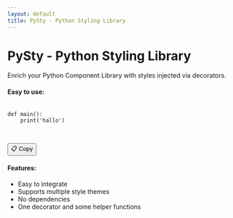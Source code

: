 ```yaml
---
layout: default
title: PySty - Python Styling Library
---
```

# PySty - Python Styling Library
Enrich your Python Component Library with styles injected via decorators.

#### Easy to use:
<div class="code-container">
    <pre>
        <code class="language-python">
def main():
    print('hallo')
        </code>
    </pre>
    <button class="copy-btn" onclick="copyCode(this)">📋 Copy</button>
</div>

#### Features:
- Easy to integrate
- Supports multiple style themes
- No dependencies
- One decorator and some helper functions
